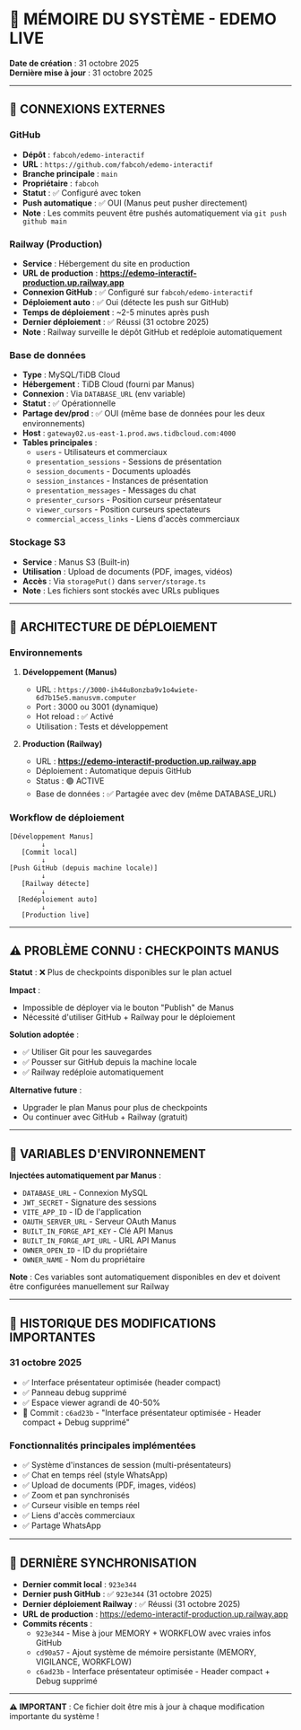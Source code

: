 # 🧠 MÉMOIRE DU SYSTÈME - EDEMO LIVE

**Date de création** : 31 octobre 2025  
**Dernière mise à jour** : 31 octobre 2025

---

## 📡 CONNEXIONS EXTERNES

### **GitHub**
- **Dépôt** : `fabcoh/edemo-interactif`
- **URL** : `https://github.com/fabcoh/edemo-interactif`
- **Branche principale** : `main`
- **Propriétaire** : `fabcoh`
- **Statut** : ✅ Configuré avec token
- **Push automatique** : ✅ OUI (Manus peut pusher directement)
- **Note** : Les commits peuvent être pushés automatiquement via `git push github main`

### **Railway (Production)**
- **Service** : Hébergement du site en production
- **URL de production** : **https://edemo-interactif-production.up.railway.app**
- **Connexion GitHub** : ✅ Configuré sur `fabcoh/edemo-interactif`
- **Déploiement auto** : ✅ Oui (détecte les push sur GitHub)
- **Temps de déploiement** : ~2-5 minutes après push
- **Dernier déploiement** : ✅ Réussi (31 octobre 2025)
- **Note** : Railway surveille le dépôt GitHub et redéploie automatiquement

### **Base de données**
- **Type** : MySQL/TiDB Cloud
- **Hébergement** : TiDB Cloud (fourni par Manus)
- **Connexion** : Via `DATABASE_URL` (env variable)
- **Statut** : ✅ Opérationnelle
- **Partage dev/prod** : ✅ OUI (même base de données pour les deux environnements)
- **Host** : `gateway02.us-east-1.prod.aws.tidbcloud.com:4000`
- **Tables principales** :
  - `users` - Utilisateurs et commerciaux
  - `presentation_sessions` - Sessions de présentation
  - `session_documents` - Documents uploadés
  - `session_instances` - Instances de présentation
  - `presentation_messages` - Messages du chat
  - `presenter_cursors` - Position curseur présentateur
  - `viewer_cursors` - Position curseurs spectateurs
  - `commercial_access_links` - Liens d'accès commerciaux

### **Stockage S3**
- **Service** : Manus S3 (Built-in)
- **Utilisation** : Upload de documents (PDF, images, vidéos)
- **Accès** : Via `storagePut()` dans `server/storage.ts`
- **Note** : Les fichiers sont stockés avec URLs publiques

---

## 🚀 ARCHITECTURE DE DÉPLOIEMENT

### **Environnements**

1. **Développement (Manus)**
   - URL : `https://3000-ih44u8onzba9v1o4wiete-6d7b15e5.manusvm.computer`
   - Port : 3000 ou 3001 (dynamique)
   - Hot reload : ✅ Activé
   - Utilisation : Tests et développement

2. **Production (Railway)**
   - URL : **https://edemo-interactif-production.up.railway.app**
   - Déploiement : Automatique depuis GitHub
   - Status : 🟢 ACTIVE
   - Base de données : ✅ Partagée avec dev (même DATABASE_URL)

### **Workflow de déploiement**

```
[Développement Manus]
        ↓
   [Commit local]
        ↓
[Push GitHub (depuis machine locale)]
        ↓
   [Railway détecte]
        ↓
  [Redéploiement auto]
        ↓
   [Production live]
```

---

## ⚠️ PROBLÈME CONNU : CHECKPOINTS MANUS

**Statut** : ❌ Plus de checkpoints disponibles sur le plan actuel

**Impact** :
- Impossible de déployer via le bouton "Publish" de Manus
- Nécessité d'utiliser GitHub + Railway pour le déploiement

**Solution adoptée** :
- ✅ Utiliser Git pour les sauvegardes
- ✅ Pousser sur GitHub depuis la machine locale
- ✅ Railway redéploie automatiquement

**Alternative future** :
- Upgrader le plan Manus pour plus de checkpoints
- Ou continuer avec GitHub + Railway (gratuit)

---

## 🔐 VARIABLES D'ENVIRONNEMENT

**Injectées automatiquement par Manus** :
- `DATABASE_URL` - Connexion MySQL
- `JWT_SECRET` - Signature des sessions
- `VITE_APP_ID` - ID de l'application
- `OAUTH_SERVER_URL` - Serveur OAuth Manus
- `BUILT_IN_FORGE_API_KEY` - Clé API Manus
- `BUILT_IN_FORGE_API_URL` - URL API Manus
- `OWNER_OPEN_ID` - ID du propriétaire
- `OWNER_NAME` - Nom du propriétaire

**Note** : Ces variables sont automatiquement disponibles en dev et doivent être configurées manuellement sur Railway

---

## 📝 HISTORIQUE DES MODIFICATIONS IMPORTANTES

### **31 octobre 2025**
- ✅ Interface présentateur optimisée (header compact)
- ✅ Panneau debug supprimé
- ✅ Espace viewer agrandi de 40-50%
- 📝 Commit : `c6ad23b` - "Interface présentateur optimisée - Header compact + Debug supprimé"

### **Fonctionnalités principales implémentées**
- ✅ Système d'instances de session (multi-présentateurs)
- ✅ Chat en temps réel (style WhatsApp)
- ✅ Upload de documents (PDF, images, vidéos)
- ✅ Zoom et pan synchronisés
- ✅ Curseur visible en temps réel
- ✅ Liens d'accès commerciaux
- ✅ Partage WhatsApp

---

## 🔄 DERNIÈRE SYNCHRONISATION

- **Dernier commit local** : `923e344`
- **Dernier push GitHub** : ✅ `923e344` (31 octobre 2025)
- **Dernier déploiement Railway** : ✅ Réussi (31 octobre 2025)
- **URL de production** : https://edemo-interactif-production.up.railway.app
- **Commits récents** :
  - `923e344` - Mise à jour MEMORY + WORKFLOW avec vraies infos GitHub
  - `cd90a57` - Ajout système de mémoire persistante (MEMORY, VIGILANCE, WORKFLOW)
  - `c6ad23b` - Interface présentateur optimisée - Header compact + Debug supprimé

---

**⚠️ IMPORTANT** : Ce fichier doit être mis à jour à chaque modification importante du système !

